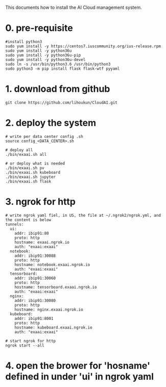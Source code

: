 This documents how to install the AI Cloud management system.
# 0. pre-requisite
```
#install python3
sudo yum install -y https://centos7.iuscommunity.org/ius-release.rpm
sudo yum install -y python36u
sudo yum install -y python36u-pip
sudo yum install -y python36u-devel
sudo ln -s /usr/bin/python3.6 /usr/bin/python3
sudo python3 -m pip install flask flask-wtf pyyaml
```

# 1. download from github
`git clone https://github.com/lihoukun/CloudAI.git`

# 2. deploy the system
```
# write per data center config .sh
source config_<DATA_CENTER>.sh

# deploy all 
./bin/exaai.sh all

# or deploy what is needed
./bin/exaai.sh pv
./bin/exaai.sh kubeboard
./bin/exaai.sh jupyter
./bin/exaai.sh flask
```

# 3. ngrok for http
```
# write ngrok yaml fiel, in US, the file at ~/.ngrok2/ngrok.yml, and the content is below
tunnels:
  ui:
    addr: ibip91:80
    proto: http
    hostname: exaai.ngrok.io
    auth: "exaai:exaai"
  notebook:
    addr: ibip91:30088
    proto: http
    hostname: notebook.exaai.ngrok.io
    auth: "exaai:exaai"
  tensorboard:
    addr: ibip91:30060
    proto: http
    hostname: tensorboard.exaai.ngrok.io
    auth: "exaai:exaai"
  nginx:
    addr: ibip91:30080
    proto: http
    hostname: nginx.exaai.ngrok.io
  kubeboard:
    addr: ibip91:8001
    proto: http
    hostname: kubeboard.exaai.ngrok.io
    auth: "exaai:exaai"

# start ngrok for http
ngrok start --all
```

# 4. open the brower for 'hosname' defined in under 'ui' in ngrok yaml

